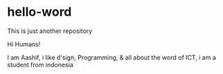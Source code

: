 # hello-word
This is just another repository

Hi Humans!

I am Aashif, i like d'sign, Programming, & all about the word of ICT, i am a student from indonesia

